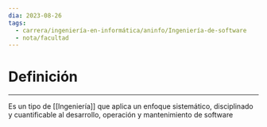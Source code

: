 ```yaml
---
dia: 2023-08-26
tags:
  - carrera/ingeniería-en-informática/aninfo/Ingeniería-de-software
  - nota/facultad
---
```

# Definición
---
Es un tipo de [[Ingeniería]] que aplica un enfoque sistemático, disciplinado y cuantificable al desarrollo, operación y mantenimiento de software